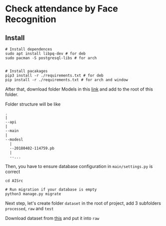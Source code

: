 # Check attendance by Face Recognition
## Install
```
# Install dependences
sudo apt install libpq-dev # for deb
sudo pacman -S postgresql-libs # for arch


# Install pacakages
pip3 install -r ./requirements.txt # for deb
pip install -r ./requirements.txt # for arch and window
```

After that, download folder Models in this [link](https://drive.google.com/file/d/1EXPBSXwTaqrSC0OhUdXNmKSh9qJUQ55-/view) and add to the root of this folder.

Folder structure will be like
```
.
|
--api
|
--main
|
--modesl
  |
  --20180402-114759.pb
  |
  --...
```

Then, you have to ensure database configuration in `main/settings.py` is correct

```
cd AISrc

# Run migration if your database is empty
python3 manage.py migrate
```
Next step, let's create folder `dataset` in the root of project, add 3 subfolders `processed`, `raw` and `test`

Download dataset from [this](https://drive.google.com/drive/folders/1itJjeBTp5CEW-gFDt2cMl7AN4DeeTHR3) and put it into `raw`

